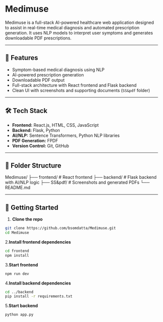 # Medimuse

Medimuse is a full-stack AI-powered healthcare web application designed to assist in real-time medical diagnosis and automated prescription generation. It uses NLP models to interpret user symptoms and generates downloadable PDF prescriptions.

---

## 🧠 Features

- Symptom-based medical diagnosis using NLP
- AI-powered prescription generation
- Downloadable PDF output
- Full-stack architecture with React frontend and Flask backend
- Clean UI with screenshots and supporting documents (`SS&pdf` folder)

---

## 🛠 Tech Stack

- **Frontend:** React.js, HTML, CSS, JavaScript
- **Backend:** Flask, Python
- **AI/NLP:** Sentence Transformers, Python NLP libraries
- **PDF Generation:** FPDF
- **Version Control:** Git, GitHub

---

## 📁 Folder Structure

Medimuse/
├── frontend/ # React frontend
├── backend/ # Flask backend with AI/NLP logic
├── SS&pdf/ # Screenshots and generated PDFs
└── README.md

---

## 🚀 Getting Started

1. **Clone the repo**

```bash
git clone https://github.com/bsomdatta/Medimuse.git
cd Medimuse

```

2.**Install frontend dependencies**

```bash
cd frontend
npm install
```

3.**Start frontend**

```bash
npm run dev

```

4.**Install backend dependencies**

```bash
cd ../backend
pip install -r requirements.txt
```

5.**Start backend**

```bash
python app.py
```
